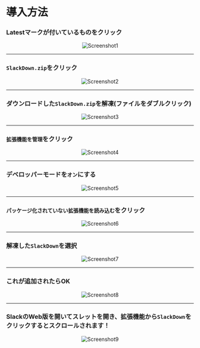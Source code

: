 # 導入方法

### Latestマークが付いているものをクリック
<div style="text-align: center;">
    <img src="screenshots/1.png" alt="Screenshot1" style="max-width: 100%; height: auto;">
</div>

___

### ```SlackDown.zip```をクリック

<div style="text-align: center;">
    <img src="screenshots/2.png" alt="Screenshot2" style="max-width: 100%; height: auto;">
</div>

___

### ダウンロードした```SlackDown.zip```を解凍(ファイルをダブルクリック)

<div style="text-align: center;">
    <img src="screenshots/3.png" alt="Screenshot3" style="max-width: 100%; height: auto;">
</div>

___

### ```拡張機能を管理```をクリック

<div style="text-align: center;">
    <img src="screenshots/4.png" alt="Screenshot4" style="max-width: 100%; height: auto;">
</div>

___

### デベロッパーモードを```オン```にする

<div style="text-align: center;">
    <img src="screenshots/5.png" alt="Screenshot5" style="max-width: 100%; height: auto;">
</div>

___

### ```パッケージ化されていない拡張機能を読み込む```をクリック

<div style="text-align: center;">
    <img src="screenshots/6.png" alt="Screenshot6" style="max-width: 100%; height: auto;">
</div>

___

### 解凍した```SlackDown```を選択

<div style="text-align: center;">
    <img src="screenshots/7.png" alt="Screenshot7" style="max-width: 100%; height: auto;">
</div>

___

### これが追加されたらOK

<div style="text-align: center;">
    <img src="screenshots/8.png" alt="Screenshot8" style="max-width: 100%; height: auto;">
</div>

___

### SlackのWeb版を開いてスレットを開き、拡張機能から```SlackDown```をクリックするとスクロールされます！

<div style="text-align: center;">
    <img src="screenshots/9.png" alt="Screenshot9" style="max-width: 100%; height: auto;">
</div>